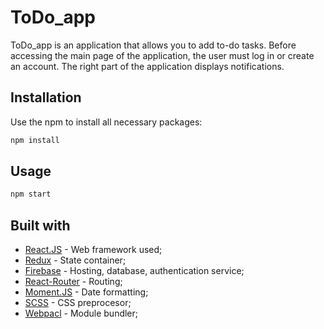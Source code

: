 # ToDo_app

ToDo_app is an application that allows you to add to-do tasks.
Before accessing the main page of the application, the user must log in or create an account. The right part of the application displays notifications.

## Installation

Use the npm to install all necessary packages:

```bash
npm install
```

## Usage

```bash
npm start
```

## Built with

* [React.JS](https://reactjs.org/) - Web framework used;
* [Redux](https://redux.js.org/) - State container;
* [Firebase](https://firebase.google.com/) - Hosting, database, authentication service;
* [React-Router](https://reactrouter.com/) - Routing;
* [Moment.JS](https://momentjs.com/) - Date formatting;
* [SCSS](https://sass-lang.com/) - CSS preprocesor;
* [Webpacl](https://webpack.js.org/) - Module bundler;

